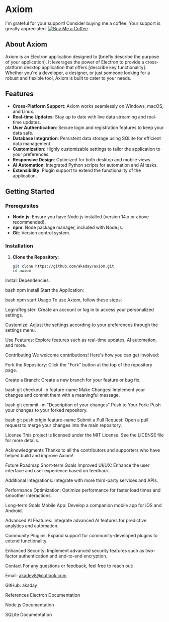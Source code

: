 # Axiom
I'm grateful for your support! Consider buying me a coffee. Your support is greatly appreciated.
[![Buy Me a Coffee](https://img.shields.io/badge/Donate-Buy%20Me%20a%20Coffee-yellow)](https://paypal.me/barki0)

## About Axiom
Axiom is an Electron application designed to [briefly describe the purpose of your application]. It leverages the power of Electron to provide a cross-platform desktop application that offers [describe key functionality]. Whether you're a developer, a designer, or just someone looking for a robust and flexible tool, Axiom is built to cater to your needs.

## Features
- **Cross-Platform Support**: Axiom works seamlessly on Windows, macOS, and Linux.
- **Real-time Updates**: Stay up to date with live data streaming and real-time updates.
- **User Authentication**: Secure login and registration features to keep your data safe.
- **Database Integration**: Persistent data storage using SQLite for efficient data management.
- **Customization**: Highly customizable settings to tailor the application to your preferences.
- **Responsive Design**: Optimized for both desktop and mobile views.
- **AI Automation**: Integrated Python scripts for automation and AI tasks.
- **Extensibility**: Plugin support to extend the functionality of the application.

## Getting Started
### Prerequisites
- **Node.js**: Ensure you have Node.js installed (version 14.x or above recommended).
- **npm**: Node package manager, included with Node.js.
- **Git**: Version control system.

### Installation
1. **Clone the Repository**:
   ```bash
   git clone https://github.com/akaday/axiom.git
   cd axiom
Install Dependencies:

bash
npm install
Start the Application:

bash
npm start
Usage
To use Axiom, follow these steps:

Login/Register: Create an account or log in to access your personalized settings.

Customize: Adjust the settings according to your preferences through the settings menu.

Use Features: Explore features such as real-time updates, AI automation, and more.

Contributing
We welcome contributions! Here's how you can get involved:

Fork the Repository: Click the "Fork" button at the top of the repository page.

Create a Branch: Create a new branch for your feature or bug fix.

bash
git checkout -b feature-name
Make Changes: Implement your changes and commit them with a meaningful message.

bash
git commit -m "Description of your changes"
Push to Your Fork: Push your changes to your forked repository.

bash
git push origin feature-name
Submit a Pull Request: Open a pull request to merge your changes into the main repository.

License
This project is licensed under the MIT License. See the LICENSE file for more details.

Acknowledgments
Thanks to all the contributors and supporters who have helped build and improve Axiom!

Future Roadmap
Short-term Goals
Improved UI/UX: Enhance the user interface and user experience based on feedback.

Additional Integrations: Integrate with more third-party services and APIs.

Performance Optimization: Optimize performance for faster load times and smoother interactions.

Long-term Goals
Mobile App: Develop a companion mobile app for iOS and Android.

Advanced AI Features: Integrate advanced AI features for predictive analytics and automation.

Community Plugins: Expand support for community-developed plugins to extend functionality.

Enhanced Security: Implement advanced security features such as two-factor authentication and end-to-end encryption.

Contact
For any questions or feedback, feel free to reach out:

Email: akadev8@outlook.com

GitHub: akaday

References
Electron Documentation

Node.js Documentation

SQLite Documentation
